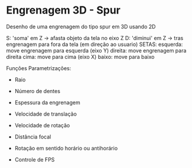 # Engrenagem 3D - Spur

Desenho de uma engrenagem do tipo spur em 3D usando 2D

S: 'soma' em Z -> afasta objeto da tela no eixo Z
D: 'diminui' em Z -> tras engrenagem para fora da tela (em direção ao usuario)
SETAS:
esquerda: move engrenagem para esquerda (eixo Y)
direita: move engrenagem para direita
cima: move para cima (eixo X)
baixo: move para baixo

Funções
Parametrizações:
- Raio
- Número de dentes
- Espessura da engrenagem
- Velocidade de translação
- Velocidade de rotação
- Distância focal

- Rotação em sentido horário ou antihorário
- Controle de FPS
